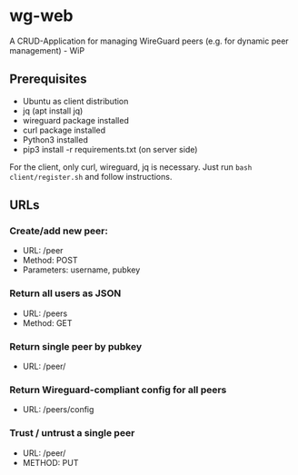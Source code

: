 # wg-web
A CRUD-Application for managing WireGuard peers (e.g. for dynamic peer management) - WiP

## Prerequisites

* Ubuntu as client distribution
* jq (apt install jq)
* wireguard package installed
* curl package installed
* Python3 installed
* pip3 install -r requirements.txt (on server side)


For the client, only curl, wireguard, jq is necessary.
Just run ```bash client/register.sh``` and follow instructions.

## URLs

### Create/add new peer:
* URL: /peer
* Method: POST
* Parameters: username, pubkey

### Return all users as JSON
* URL: /peers
* Method: GET

### Return single peer by pubkey
* URL: /peer/<pubkey>

### Return Wireguard-compliant config for all peers
* URL: /peers/config

### Trust / untrust a single peer
* URL: /peer/<pk>
* METHOD: PUT
